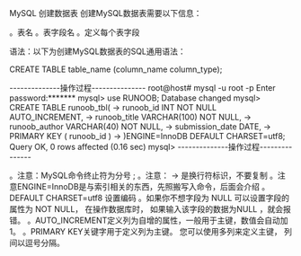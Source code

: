 MySQL 创建数据表
创建MySQL数据表需要以下信息：

。表名
。表字段名
。定义每个表字段

语法：以下为创建MySQL数据表的SQL通用语法：

CREATE TABLE table_name (column_name column_type);


--------------操作过程---------------
root@host# mysql -u root -p
Enter password:*******
mysql> use RUNOOB;
Database changed
mysql> CREATE TABLE runoob_tbl(
   -> runoob_id INT NOT NULL AUTO_INCREMENT,
   -> runoob_title VARCHAR(100) NOT NULL,
   -> runoob_author VARCHAR(40) NOT NULL,
   -> submission_date DATE,
   -> PRIMARY KEY ( runoob_id )
   -> )ENGINE=InnoDB DEFAULT CHARSET=utf8;
Query OK, 0 rows affected (0.16 sec)
mysql>
--------------操作过程---------------

。注意：MySQL命令终止符为分号 ; 
。注意： -> 是换行符标识，不要复制
。注意ENGINE=InnoDB是与索引相关的东西，先照搬写入命令，后面会介绍
。DEFAULT CHARSET=utf8 设置编码
。如果你不想字段为 NULL 可以设置字段的属性为 NOT NULL， 
在操作数据库时，
如果输入该字段的数据为NULL ，就会报错。
。AUTO_INCREMENT定义列为自增的属性，一般用于主键，数值会自动加1。
。PRIMARY KEY关键字用于定义列为主键。 您可以使用多列来定义主键，
列间以逗号分隔。
